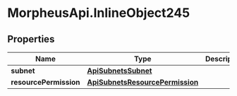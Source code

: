 # MorpheusApi.InlineObject245

## Properties

Name | Type | Description | Notes
------------ | ------------- | ------------- | -------------
**subnet** | [**ApiSubnetsSubnet**](ApiSubnetsSubnet.md) |  | [optional] 
**resourcePermission** | [**ApiSubnetsResourcePermission**](ApiSubnetsResourcePermission.md) |  | [optional] 


